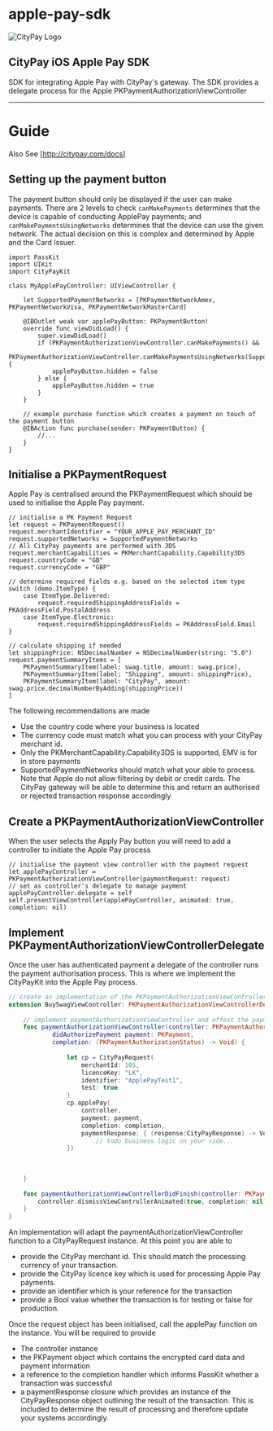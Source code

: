 # apple-pay-sdk
![CityPay Logo](http://citypay.com/img/logo-x250.png)

## CityPay iOS Apple Pay SDK

SDK for integrating Apple Pay with CityPay's gateway. The SDK provides a delegate process for the Apple PKPaymentAuthorizationViewController

---
# Guide
Also See [http://citypay.com/docs]

## Setting up the payment button
The payment button should only be displayed if the user can make payments. There are 2 levels to check 
`canMakePayments` determines that the device is capable of conducting ApplePay payments; and
`canMakePaymentsUsingNetworks` determines that the device can use the given network. The actual decision on this is complex and determined by Apple and the Card Issuer. 
``` 
import PassKit
import UIKit
import CityPayKit
 
class MyApplePayController: UIViewController {
     
    let SupportedPaymentNetworks = [PKPaymentNetworkAmex, PKPaymentNetworkVisa, PKPaymentNetworkMasterCard]
 
    @IBOutlet weak var applePayButton: PKPaymentButton!
    override func viewDidLoad() {
        super.viewDidLoad()
        if (PKPaymentAuthorizationViewController.canMakePayments() &&
            PKPaymentAuthorizationViewController.canMakePaymentsUsingNetworks(SupportedPaymentNetworks)) {
            applePayButton.hidden = false
        } else {
            applePayButton.hidden = true
        }
    }
 
    // example purchase function which creates a payment on touch of the payment button
    @IBAction func purchase(sender: PKPaymentButton) {
        //...
    }
}
```

## Initialise a PKPaymentRequest
Apple Pay is centralised around the PKPaymentRequest which should be used to initialise the Apple Pay payment.
```
// initialise a PK Payment Request
let request = PKPaymentRequest()
request.merchantIdentifier = "YOUR_APPLE_PAY_MERCHANT_ID"
request.supportedNetworks = SupportedPaymentNetworks
// All CityPay payments are performed with 3DS
request.merchantCapabilities = PKMerchantCapability.Capability3DS
request.countryCode = "GB"
request.currencyCode = "GBP"
 
// determine required fields e.g. based on the selected item type
switch (demo.ItemType) {
    case ItemType.Delivered:
        request.requiredShippingAddressFields = PKAddressField.PostalAddress
    case ItemType.Electronic:
        request.requiredShippingAddressFields = PKAddressField.Email
}
 
// calculate shipping if needed
let shippingPrice: NSDecimalNumber = NSDecimalNumber(string: "5.0")
request.paymentSummaryItems = [
    PKPaymentSummaryItem(label: swag.title, amount: swag.price),
    PKPaymentSummaryItem(label: "Shipping", amount: shippingPrice),
    PKPaymentSummaryItem(label: "CityPay", amount: swag.price.decimalNumberByAdding(shippingPrice))
]
```

The following recommendations are made
* Use the country code where your business is located
* The currency code must match what you can process with your CityPay merchant id.
* Only the  PKMerchantCapability.Capability3DS is supported, EMV is for in store payments
* SupportedPaymentNetworks should match what your able to process. Note that Apple do not allow filtering by debit or credit cards. The CityPay gateway will be able to determine this and return an authorised or rejected transaction response accordingly

## Create a PKPaymentAuthorizationViewController
When the user selects the Apply Pay button you will need to add a controller to initiate the Apple Pay process
```
// initialise the payment view controller with the payment request
let applePayController = PKPaymentAuthorizationViewController(paymentRequest: request)
// set as controller's delegate to manage payment
applePayController.delegate = self
self.presentViewController(applePayController, animated: true, completion: nil)
```

## Implement PKPaymentAuthorizationViewControllerDelegate
Once the user has authenticated payment a delegate of the controller runs the payment authorisation process. This is where we implement the CityPayKit into the Apple Pay process. 
```swift
// create an implementation of the PKPaymentAuthorizationViewControllerDelegate
extension BuySwagViewController: PKPaymentAuthorizationViewControllerDelegate {
 
    // implement paymentAuthorizationViewController and offest the payment processing to CityPay
    func paymentAuthorizationViewController(controller: PKPaymentAuthorizationViewController, 
            didAuthorizePayment payment: PKPayment, 
            completion: (PKPaymentAuthorizationStatus) -> Void) {
             
                let cp = CityPayRequest(
                    merchantId: 105, 
                    licenceKey: "LK", 
                    identifier: "ApplePayTest1", 
                    test: true
                )
                cp.applePay(
                    controller,
                    payment: payment,
                    completion: completion,
                    paymentResponse: { (response:CityPayResponse) -> Void in
                        // todo business logic on your side...
                })
 
 
 
    }
 
    func paymentAuthorizationViewControllerDidFinish(controller: PKPaymentAuthorizationViewController) {
        controller.dismissViewControllerAnimated(true, completion: nil)
    }
}
```
An implementation will adapt the paymentAuthorizationViewController function to a CityPayRequest instance. At this point you are able to 
* provide the CityPay merchant id. This should match the processing currency of your transaction.
* provide the CityPay licence key which is used for processing Apple Pay payments. 
* provide an identifier which is your reference for the transaction
* provide a Bool value whether the transaction is for testing or false for production.

Once the request object has been initialised, call the applePay function on the instance. You will be required to provide 
* The controller instance
* the PKPayment object which contains the encrypted card data and payment information
* a reference to the completion handler which informs PassKit whether a transaction was successful
* a paymentResponse closure which provides an instance of the CityPayResponse object outlining the result of the transaction. This is included to determine the result of processing and therefore update your systems accordingly. 
